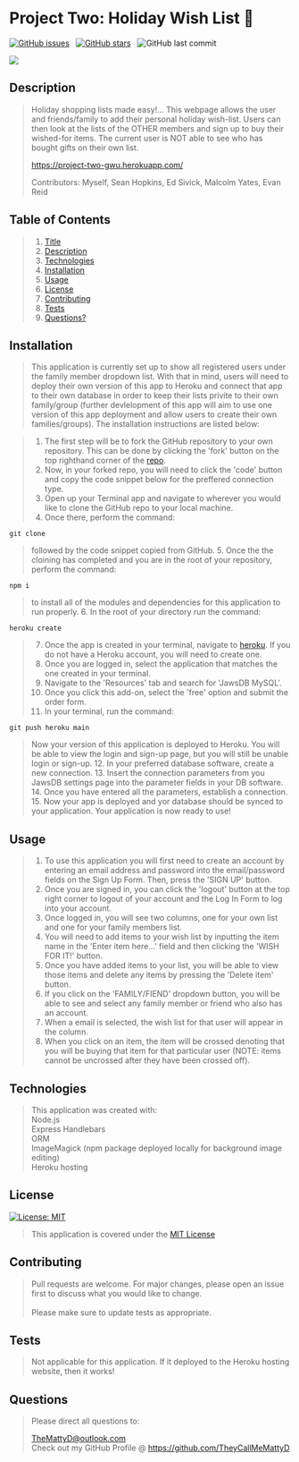 # Project Two: Holiday Wish List :gift:

[![GitHub issues](https://img.shields.io/github/issues/seahopki12/project_two?style=for-the-badge)](https://github.com/seahopki12/project_two/issues) &nbsp;
[![GitHub stars](https://img.shields.io/github/stars/seahopki12/project_two?style=for-the-badge)](https://github.com/seahopki12/project_two/stargazers) &nbsp;
![GitHub last commit](https://img.shields.io/github/last-commit/seahopki12/project_two?style=for-the-badge)  

![](public/images/wish_list.gif)
  
## Description
>Holiday shopping lists made easy!... This webpage allows the user and friends/family to add their personal holiday wish-list. Users can then look at the lists of the OTHER members and sign up to buy their wished-for items. The current user is NOT able to see who has bought gifts on their own list.  
>  
> https://project-two-gwu.herokuapp.com/  
>  
> Contributors: Myself, Sean Hopkins, Ed Sivick, Malcolm Yates, Evan Reid  
  
## Table of Contents
>1. [Title](#Title)
>2. [Description](#Description)
>3. [Technologies](#Technologies)
>4. [Installation](#Installation)
>5. [Usage](#Usage)
>6. [License](#License)
>7. [Contributing](#Contributing)
>8. [Tests](#Tests)
>9. [Questions?](#Questions?)
  
## Installation
>This application is currently set up to show all registered users under the family member dropdown list. With that in mind, users will need to deploy their own version of this app to Heroku and connect that app to their own database in order to keep their lists privite to their own family/group (further devlelopment of this app will aim to use one version of this app deployment and allow users to create their own families/groups). The installation instructions are listed below:

>1. The first step will be to fork the GitHub repository to your own repository. This can be done by clicking the 'fork' button on the top righthand corner of the [repo](https://github.com/seahopki12/project_two).
>2. Now, in your forked repo, you will need to click the 'code' button and copy the code snippet below for the preffered connection type.
>3. Open up your Terminal app and navigate to wherever you would like to clone the GitHub repo to your local machine.
>4. Once there, perform the command: 
```
git clone 
```
>followed by the code snippet copied from GitHub.
>5. Once the the cloining has completed and you are in the root of your repository, perform the command:
```
npm i
```
>to install all of the modules and dependencies for this application to run properly.
>6. In the root of your directory run the command:
```
heroku create
```
>7. Once the app is created in your terminal, navigate to [heroku](https://heroku.com).
If you do not have a Heroku account, you will need to create one.
>8. Once you are logged in, select the application that matches the one created in your terminal.
>9. Navigate to the 'Resources' tab and search for 'JawsDB MySQL'.
>10. Once you click this add-on, select the 'free' option and submit the order form.
>11. In your terminal, run the command: 
```
git push heroku main
```
>Now your version of this application is deployed to Heroku. You will be able to view the login and sign-up page, but you will still be unable login or sign-up.
>12. In your preferred database software, create a new connection.
>13. Insert the connection parameters from you JawsDB settings page into the parameter fields in your DB software.
>14. Once you have entered all the parameters, establish a connection.
>15. Now your app is deployed and yor database should be synced to your application. Your application is now ready to use!

## Usage
>1. To use this application you will first need to create an account by entering an email address and password into the email/password fields on the Sign Up Form. Then, press the 'SIGN UP' button.
>2. Once you are signed in, you can click the 'logout' button at the top right corner to logout of your account and the Log In Form to log into your account.
>3. Once logged in, you will see two columns, one for your own list and one for your family members list.
>4. You will need to add items to your wish list by inputting the item name in the 'Enter item here...' field and then clicking the 'WISH FOR IT!' button.
>5. Once you have added items to your list, you will be able to view those items and delete any items by pressing the 'Delete item' button.
>6. If you click on the 'FAMILY/FIEND' dropdown button, you will be able to see and select any family member or friend who also has an account.
>7. When a email is selected, the wish list for that user will appear in the column.
>8. When you click on an item, the item will be crossed denoting that you will be buying that item for that particular user (NOTE: items cannot be uncrossed after they have been crossed off).

## Technologies
>This application was created with:  
> Node.js  
> Express 
> Handlebars  
> ORM  
> ImageMagick (npm package deployed locally for background image editing)   
> Heroku hosting  
  
## License
[![License: MIT](https://img.shields.io/badge/License-MIT-blue.svg)](https://opensource.org/licenses/MIT)
>This application is covered under the [MIT License](https://opensource.org/licenses/MIT)
  
## Contributing
>Pull requests are welcome. For major changes, please open an issue first to discuss what you would like to change.<br/><br/>
>Please make sure to update tests as appropriate.  

## Tests
>Not applicable for this application. If it deployed to the Heroku hosting website, then it works!  

## Questions  
>Please direct all questions to:  
>  
>TheMattyD@outlook.com   
>Check out my GitHub Profile @ https://github.com/TheyCallMeMattyD  
